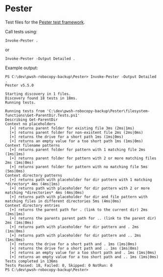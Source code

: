 # Pester

Test files for the [Pester test framework](https://pester.dev/).

Call tests using:

    Invoke-Pester .

or

    Invoke-Pester -Output Detailed .

Example output:

    PS C:\dev\pwsh-robocopy-backup\Pester> Invoke-Pester -Output Detailed .
    Pester v5.5.0

    Starting discovery in 1 files.
    Discovery found 18 tests in 18ms.
    Running tests.

    Running tests from 'C:\dev\pwsh-robocopy-backup\Pester\filesystem-functions\Get-ParentDir.Tests.ps1'
    Describing Get-ParentDir
    Context no placeholders
      [+] returns parent folder for existing file 3ms (2ms|1ms)
      [+] returns parent folder for non-existent file 2ms (2ms|0ms)
      [+] returns the drive for a short path 1ms (1ms|0ms)
      [+] returns an empty value for a too short path 1ms (1ms|0ms)
    Context filename patterns
      [+] returns parent folder for pattern with 1 matching file 2ms (1ms|1ms)
      [+] returns parent folder for pattern with 2 or more matching files 2ms (1ms|0ms)
      [+] returns parent folder for pattern with no matching file 5ms (5ms|0ms)
    Context directory patterns
      [+] returns path with placeholder for dir pattern with 1 matching *directory* 4ms (4ms|1ms)
      [+] returns path with placeholder for dir pattern with 2 or more matching *directories* 4ms (4ms|0ms)
      [+] returns path with placeholder for dir and file pattern with matching files in different directories 5ms (4ms|0ms)
    Context directory entries
      [+] returns the parent path for . (link to the current dir) 2ms (2ms|1ms)
      [+] returns the parents parent path for .. (link to the parent dir) 2ms (1ms|0ms)
      [+] returns path with placeholder for dir pattern and . 2ms (1ms|0ms)
      [+] returns path with placeholder for dir pattern and .. 2ms (1ms|0ms)
      [+] returns the drive for a short path and . 1ms (1ms|0ms)
      [+] returns the drive for a short path and .. 1ms (1ms|0ms)
      [+] returns an empty value for a too short path and . 1ms (1ms|0ms)
      [+] returns an empty value for a too short path and .. 1ms (1ms|0ms)
    Tests completed in 136ms
    Tests Passed: 18, Failed: 0, Skipped: 0 NotRun: 0
    PS C:\dev\pwsh-robocopy-backup\Pester>
